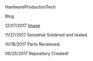 HardwareProductionTech


Blog


12/07/2017
[Image](https://github.com/AldousMendoza/HardwareProductionTech/blob/master/placard.PNG?raw=true)
    
11/27/2017
Sensehat Soldered and tested.
    
10/18/2017
Parts Receieved.
   
09/25/2017
Repository Created!
